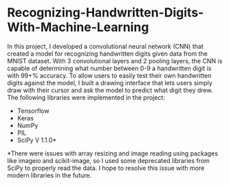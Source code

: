 # Recognizing-Handwritten-Digits-With-Machine-Learning
In this project, I developed a convolutional neural network (CNN) that created a model for recognizing handwritten digits given data from the MNIST dataset. With 3 convolutional layers and 2 pooling layers, the CNN is capable of determining what number between 0-9 a handwritten digit is with 99+% accuracy. To allow users to easily test their own handwritten digits against the model, I built a drawing interface that lets users simply draw with their cursor and ask the model to predict what digit they drew. The following libraries were implemented in the project: 
* Tensorflow
* Keras
* NumPy
* PIL
* SciPy V 1.1.0*

*There were issues with array resizing and image reading using packages like imageio and scikit-image, so I used some deprecated libraries from SciPy to properly read the data. I hope to resolve this issue with more modern libraries in the future.
